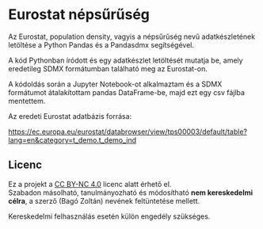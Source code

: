 # Eurostat népsűrűség

Az Eurostat, population density, vagyis a népsűrűség nevű adatkészletének letöltése a Python Pandas és a Pandasdmx segítségével.

A kód Pythonban íródott és egy adatkészlet letöltését mutatja be, amely eredetileg SDMX formátumban található meg az Eurostat-on.

A kódoldás során a Jupyter Notebook-ot alkalmaztam és a SDMX formátumot átalakítottam pandas DataFrame-be, majd ezt egy csv fájlba mentettem.

Az eredeti Eurostat adatbázis forrása: 

https://ec.europa.eu/eurostat/databrowser/view/tps00003/default/table?lang=en&category=t_demo.t_demo_ind

## Licenc

Ez a projekt a [CC BY-NC 4.0](https://creativecommons.org/licenses/by-nc/4.0/) licenc alatt érhető el.  
Szabadon másolható, tanulmányozható és módosítható **nem kereskedelmi célra**, a szerző (Bagó Zoltán) nevének feltüntetése mellett.

Kereskedelmi felhasználás esetén külön engedély szükséges.
